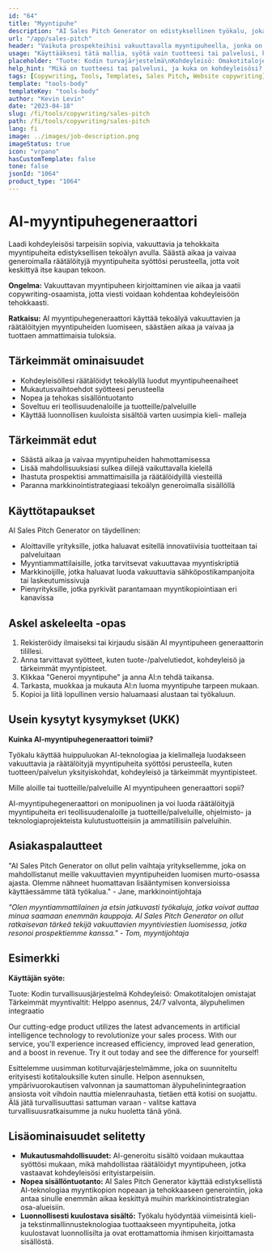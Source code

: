 ```yaml
---
id: "64"
title: "Myyntipuhe"
description: "AI Sales Pitch Generator on edistyksellinen työkalu, joka käyttää tekoälyä auttaakseen sinua luomaan vakuuttavia ja tehokkaita myyntipuheita, jotka on räätälöity kohdeyleisösi mukaan. Se säästää aikaa ja vaivaa generoimalla yksilöllisiä myyntipuheita syöttösi perusteella, jolloin voit keskittyä diilin loppuun saattamiseen."
url: "/app/sales-pitch"
header: "Vaikuta prospekteihisi vakuuttavalla myyntipuheella, jonka on luonut tekoäly."
usage: "Käyttääksesi tätä mallia, syötä vain tuotteesi tai palvelusi, kohdeyleisösi ja tärkeimmät myyntipisteet. AI myyntipuheen generaattori luo sitten räätälöidyn, vakuuttavan ja tehokkaan myyntipuheen syötteesi perusteella."
placeholder: "Tuote: Kodin turvajärjestelmä\nKohdeyleisö: Omakotitalojen omistajat\nAvainmyyntipisteet: Helppo asennus, 24/7 valvonta, älypuhelin integraatio"
help_hint: "Mikä on tuotteesi tai palvelusi, ja kuka on kohdeyleisösi? Kerro muutama tärkeä myyntivaltti, niin luomme vakuuttavan myyntipuheen kohdeyleisöllesi."
tags: [Copywriting, Tools, Templates, Sales Pitch, Website copywriting]
template: "tools-body"
templateKey: "tools-body"
author: "Kevin Levin"
date: "2023-04-18"
slug: /fi/tools/copywriting/sales-pitch
path: /fi/tools/copywriting/sales-pitch
lang: fi
image: ../images/job-description.png
imageStatus: true
icon: "vrpano"
hasCustomTemplate: false
tone: false
jsonId: "1064"
product_type: "1064"
---
```


# AI-myyntipuhegeneraattori

Laadi kohdeyleisösi tarpeisiin sopivia, vakuuttavia ja tehokkaita myyntipuheita edistyksellisen tekoälyn avulla. Säästä aikaa ja vaivaa generoimalla räätälöityjä myyntipuheita syöttösi perusteella, jotta voit keskittyä itse kaupan tekoon.

**Ongelma:** Vakuuttavan myyntipuheen kirjoittaminen vie aikaa ja vaatii copywriting-osaamista, jotta viesti voidaan kohdentaa kohdeyleisöön tehokkaasti.

**Ratkaisu:** AI myyntipuhegeneraattori käyttää tekoälyä vakuuttavien ja räätälöityjen myyntipuheiden luomiseen, säästäen aikaa ja vaivaa ja tuottaen ammattimaisia tuloksia.

## Tärkeimmät ominaisuudet

- Kohdeyleisöllesi räätälöidyt tekoälyllä luodut myyntipuheenaiheet
- Mukautusvaihtoehdot syötteesi perusteella
- Nopea ja tehokas sisällöntuotanto
- Soveltuu eri teollisuudenaloille ja tuotteille/palveluille
- Käyttää luonnollisen kuuloista sisältöä varten uusimpia kieli- malleja

## Tärkeimmät edut

- Säästä aikaa ja vaivaa myyntipuheiden hahmottamisessa
- Lisää mahdollisuuksiasi sulkea diilejä vaikuttavalla kielellä
- Ihastuta prospektisi ammattimaisilla ja räätälöidyillä viesteillä
- Paranna markkinointistrategiaasi tekoälyn generoimalla sisällöllä

## Käyttötapaukset

AI Sales Pitch Generator on täydellinen:

- Aloittaville yrityksille, jotka haluavat esitellä innovatiivisia tuotteitaan tai palveluitaan
- Myyntiammattilaisille, jotka tarvitsevat vakuuttavaa myyntiskriptiä
- Markkinoijille, jotka haluavat luoda vakuuttavia sähköpostikampanjoita tai laskeutumissivuja
- Pienyrityksille, jotka pyrkivät parantamaan myyntikopiointiaan eri kanavissa

## Askel askeleelta -opas

1. Rekisteröidy ilmaiseksi tai kirjaudu sisään AI myyntipuheen generaattorin tilillesi.
2. Anna tarvittavat syötteet, kuten tuote-/palvelutiedot, kohdeyleisö ja tärkeimmät myyntipisteet.
3. Klikkaa "Generoi myyntipuhe" ja anna AI:n tehdä taikansa.
4. Tarkasta, muokkaa ja mukauta AI:n luoma myyntipuhe tarpeen mukaan.
5. Kopioi ja liitä lopullinen versio haluamaasi alustaan tai työkaluun.

## Usein kysytyt kysymykset (UKK)

**Kuinka AI-myyntipuhegeneraattori toimii?**

Työkalu käyttää huippuluokan AI-teknologiaa ja kielimalleja luodakseen vakuuttavia ja räätälöityjä myyntipuheita syöttösi perusteella, kuten tuotteen/palvelun yksityiskohdat, kohdeyleisö ja tärkeimmät myyntipisteet.

Mille aloille tai tuotteille/palveluille AI myyntipuheen generaattori sopii?

AI-myyntipuhegeneraattori on monipuolinen ja voi luoda räätälöityjä myyntipuheita eri teollisuudenaloille ja tuotteille/palveluille, ohjelmisto- ja teknologiaprojekteista kulutustuotteisiin ja ammatillisiin palveluihin.

## Asiakaspalautteet

"AI Sales Pitch Generator on ollut pelin vaihtaja yrityksellemme, joka on mahdollistanut meille vakuuttavien myyntipuheiden luomisen murto-osassa ajasta. Olemme nähneet huomattavan lisääntymisen konversioissa käyttäessämme tätä työkalua." - Jane, markkinointijohtaja

_"Olen myyntiammattilainen ja etsin jatkuvasti työkaluja, jotka voivat auttaa minua saamaan enemmän kauppoja. AI Sales Pitch Generator on ollut ratkaisevan tärkeä tekijä vakuuttavien myyntiviestien luomisessa, jotka resonoi prospektiemme kanssa." - Tom, myyntijohtaja_

## Esimerkki

**Käyttäjän syöte:**

Tuote: Kodin turvallisuusjärjestelmä
Kohdeyleisö: Omakotitalojen omistajat
Tärkeimmät myyntivaltit: Helppo asennus, 24/7 valvonta, älypuhelimen integraatio

Our cutting-edge product utilizes the latest advancements in artificial intelligence technology to revolutionize your sales process. With our service, you'll experience increased efficiency, improved lead generation, and a boost in revenue. Try it out today and see the difference for yourself!

Esittelemme uusimman kotiturvajärjestelmämme, joka on suunniteltu erityisesti kotitalouksille kuten sinulle. Helpon asennuksen, ympärivuorokautisen valvonnan ja saumattoman älypuhelinintegraation ansiosta voit vihdoin nauttia mielenrauhasta, tietäen että kotisi on suojattu. Älä jätä turvallisuuttasi sattuman varaan - valitse kattava turvallisuusratkaisumme ja nuku huoletta tänä yönä.

## Lisäominaisuudet selitetty

- **Mukautusmahdollisuudet:** AI-generoitu sisältö voidaan mukauttaa syöttösi mukaan, mikä mahdollistaa räätälöidyt myyntipuheen, jotka vastaavat kohdeyleisösi erityistarpeisiin.
- **Nopea sisällöntuotanto:** AI Sales Pitch Generator käyttää edistyksellistä AI-teknologiaa myyntikopion nopeaan ja tehokkaaseen generointiin, joka antaa sinulle enemmän aikaa keskittyä muihin markkinointistrategian osa-alueisiin.
- **Luonnollisesti kuulostava sisältö:** Työkalu hyödyntää viimeisintä kieli- ja tekstinmallinnusteknologiaa tuottaakseen myyntipuheita, jotka kuulostavat luonnollisilta ja ovat erottamattomia ihmisen kirjoittamasta sisällöstä.
